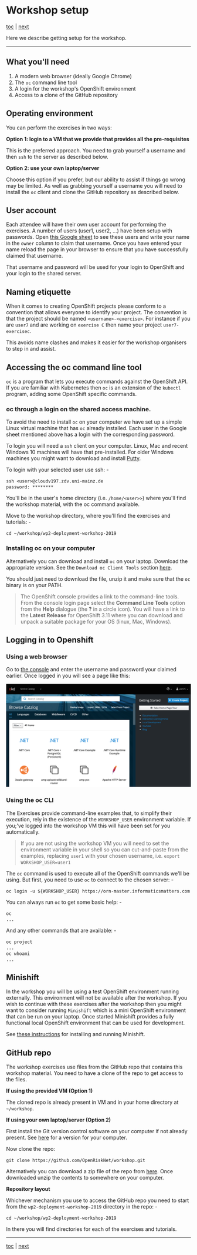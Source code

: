 # Workshop setup

[toc](../README.md) | [next](../tutorial-1/README.md)

Here we describe getting setup for the workshop.

---

## What you'll need

1. A modern web browser (ideally Google Chrome)
2. The `oc` command line tool
3. A login for the workshop's OpenShift environment
4. Access to a clone of the GitHub repository

## Operating environment

You can perform the exercises in two ways:

**Option 1: login to a VM that we provide that provides all the pre-requisites**

This is the preferred approach. You need to grab yourself a username and then
`ssh` to the server as described below.

**Option 2: use your own laptop/server**

Choose this option if you prefer, but our ability to assist if things go wrong
may be limited. As well as grabbing yourself a username you will need to
install the `oc` client and clone the GitHub repository as 
described below.

## User account

Each attendee will have their own user account for performing the exercises.
A number of users  (user1, user2, ...) have been setup with passwords. Open 
[this Google sheet](https://docs.google.com/spreadsheets/d/1HUgsfSz3dyRDPXQq55t_bGhoDw9CS7U6d1oHadJg94s)
to see these users and write your name in the `owner` column to claim that username.
Once you have entered  your name reload the page in your browser to ensure that
you have successfully claimed that username.

That username and password will be used for your login to OpenShift
and your login to the shared server.

## Naming etiquette

When it comes to creating OpenShift projects please conform to a convention
that allows everyone to identify your project. The convention is that the
project should be named `<username>-<exercise>`. For instance if you are `user7`
and  are working on `exercise C` then name your project `user7-exercisec`.

This avoids name clashes and makes it easier for the workshop organisers to
step in and assist. 

## Accessing the oc command line tool

`oc` is a program that lets you execute commands against the OpenShift API.
If you are familiar with Kubernetes then `oc` is an extension of the `kubectl`
program, adding some OpenShift specific commands.

### oc through a login on the shared access machine.

To avoid the need to install `oc` on your computer we have set up a simple
Linux virtual machine that has `oc` already installed. Each user in the Google
sheet mentioned above has a login with the corresponding password.

To login you will need a `ssh` client on your computer. Linux, Mac and recent
Windows 10 machines will have that pre-installed. For older Windows machines
you might want to download and install 
[Putty](https://www.chiark.greenend.org.uk/~sgtatham/putty/latest.html).

To login with your selected user use ssh: -

    ssh <user>@cloudv197.zdv.uni-mainz.de
    password: ********

You'll be in the user's home directory (i.e. `/home/<user>>`) where you'll
find the workshop material, with the oc command available.

Move to the workshop directory, where you'll
find the exercises and tutorials: -

    cd ~/workshop/wp2-deployment-workshop-2019
    
### Installing oc on your computer

Alternatively you can download and install `oc` on your laptop.
Download the appropriate version. See the `Download oc Client Tools` section
[here](https://www.okd.io/download.html).

You should just need to download the file, unzip it and make sure
that the `oc` binary is on your PATH.

>   The OpenShift console provides a link to the command-line tools.
    From the console login page select the **Command Line Tools** option
    from the **Help** dialogue (the **?** in a circle icon). You will have a
    link to the **Latest Release** for OpenShift 3.11 where you can download
    and unpack a suitable package for your OS (linux, Mac, Windows).

## Logging in to Openshift

### Using a web browser

Go to [the console] and enter the username and password your claimed earlier.
Once logged in you will see a page like this:

![](screen-login.png)

### Using the oc CLI
The Exercises provide command-line examples that, to simplify their execution,
rely in the existence of the `WORKSHOP_USER` environment variable. If you;'ve
logged into the workshop VM this will have been set for you automatically.

>   If you are not using the workshop VM you will need to set the environment
    variable in your shell so you can cut-and-paste from the examples, replacing
    `user1` with your chosen username, i.e. `export WORKSHOP_USER=user1`

The `oc` command is used to execute all of the OpenShift commands we'll be using.
But first, you need to use `oc` to connect to the chosen server: -

    oc login -u ${WORKSHOP_USER} https://orn-master.informaticsmatters.com

You can always run `oc` to get some basic help: -
    
    oc
    ...

And any other commands that are available: -

    oc project
    ...
    oc whoami
    ...

## Minishift

In the workshop you will be using a test OpenShift environment running externally.
This environment will not be available after the workshop. If you wish to
continue with these exercises after the workshop then you might want to
consider running `Minishift` which is a mini OpenShift environment that can be
run on your laptop. Once started Minishift provides a fully functional local
OpenShift environment that can be used for development.

See [these instructions](https://docs.okd.io/latest/minishift/getting-started/installing.html)
for installing and running Minishift.

## GitHub repo

The workshop exercises use files from the GitHub repo that contains
this workshop material. You need to have a clone of the repo to get access
to the files.

**If using the provided VM (Option 1)**

The cloned repo is already present in VM and in your home directory
at `~/workshop`.

**If using your own laptop/server (Option 2)**

First install the Git version control software on your computer if not already
present. See [here](https://git-scm.com/downloads) for a version for your
computer.

Now clone the repo:

    git clone https://github.com/OpenRiskNet/workshop.git
    
Alternatively you can download a zip file of the repo from 
[here](https://github.com/OpenRiskNet/workshop/archive/master.zip).
Once downloaded unzip the contents to somewhere on your computer. 

**Repository layout**

Whichever mechanism you use to access the GitHub repo you need to start from
the `wp2-deployment-workshop-2019` directory in the repo: -

    cd ~/workshop/wp2-deployment-workshop-2019

In there you will find directories for each of the exercises and tutorials.

---

[toc](../README.md) | [next](../tutorial-1/README.md)

[the console]: https://orn-master.informaticsmatters.com
